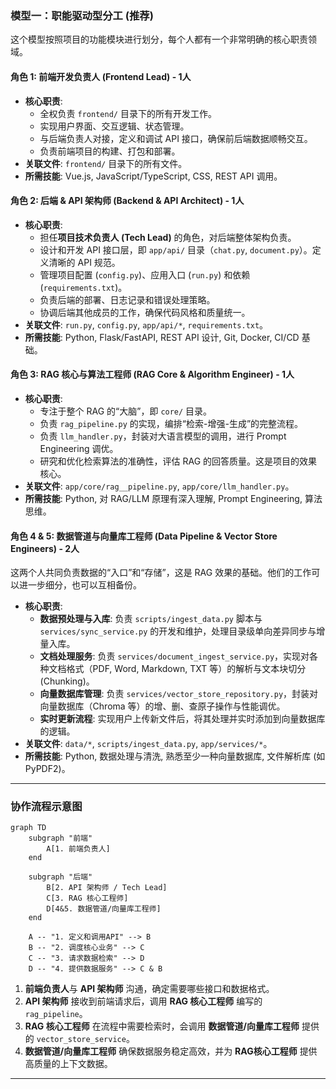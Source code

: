 ### 模型一：职能驱动型分工 (推荐)

这个模型按照项目的功能模块进行划分，每个人都有一个非常明确的核心职责领域。

#### 角色 1: 前端开发负责人 (Frontend Lead) - 1人

* **核心职责**:
  * 全权负责 `frontend/` 目录下的所有开发工作。
  * 实现用户界面、交互逻辑、状态管理。
  * 与后端负责人对接，定义和调试 API 接口，确保前后端数据顺畅交互。
  * 负责前端项目的构建、打包和部署。
* **关联文件**: `frontend/` 目录下的所有文件。
* **所需技能**: Vue.js, JavaScript/TypeScript, CSS, REST API 调用。

#### 角色 2: 后端 & API 架构师 (Backend & API Architect) - 1人

* **核心职责**:
  * 担任**项目技术负责人 (Tech Lead)** 的角色，对后端整体架构负责。
  * 设计和开发 API 接口层，即 `app/api/` 目录（`chat.py`, `document.py`）。定义清晰的 API 规范。
  * 管理项目配置 (`config.py`)、应用入口 (`run.py`) 和依赖 (`requirements.txt`)。
  * 负责后端的部署、日志记录和错误处理策略。
  * 协调后端其他成员的工作，确保代码风格和质量统一。
* **关联文件**: `run.py`, `config.py`, `app/api/*`, `requirements.txt`。
* **所需技能**: Python, Flask/FastAPI, REST API 设计, Git, Docker, CI/CD 基础。

#### 角色 3: RAG 核心与算法工程师 (RAG Core & Algorithm Engineer) - 1人

* **核心职责**:
  * 专注于整个 RAG 的“大脑”，即 `core/` 目录。
  * 负责 `rag_pipeline.py` 的实现，编排“检索-增强-生成”的完整流程。
  * 负责 `llm_handler.py`，封装对大语言模型的调用，进行 Prompt Engineering 调优。
  * 研究和优化检索算法的准确性，评估 RAG 的回答质量。这是项目的效果核心。
* **关联文件**: `app/core/rag__pipeline.py`, `app/core/llm_handler.py`。
* **所需技能**: Python, 对 RAG/LLM 原理有深入理解, Prompt Engineering, 算法思维。

#### 角色 4 & 5: 数据管道与向量库工程师 (Data Pipeline & Vector Store Engineers) - 2人

这两个人共同负责数据的“入口”和“存储”，这是 RAG 效果的基础。他们的工作可以进一步细分，也可以互相备份。

* **核心职责**:
  * **数据预处理与入库**: 负责 `scripts/ingest_data.py` 脚本与 `services/sync_service.py` 的开发和维护，处理目录级单向差异同步与增量入库。
  * **文档处理服务**: 负责 `services/document_ingest_service.py`，实现对各种文档格式（PDF, Word, Markdown, TXT 等）的解析与文本块切分 (Chunking)。
  * **向量数据库管理**: 负责 `services/vector_store_repository.py`，封装对向量数据库（Chroma 等）的增、删、查原子操作与性能调优。
  * **实时更新流程**: 实现用户上传新文件后，将其处理并实时添加到向量数据库的逻辑。
* **关联文件**: `data/*`, `scripts/ingest_data.py`, `app/services/*`。
* **所需技能**: Python, 数据处理与清洗, 熟悉至少一种向量数据库, 文件解析库 (如 PyPDF2)。

---

### 协作流程示意图

```mermaid
graph TD
    subgraph "前端"
        A[1. 前端负责人]
    end

    subgraph "后端"
        B[2. API 架构师 / Tech Lead]
        C[3. RAG 核心工程师]
        D[4&5. 数据管道/向量库工程师]
    end

    A -- "1. 定义和调用API" --> B
    B -- "2. 调度核心业务" --> C
    C -- "3. 请求数据检索" --> D
    D -- "4. 提供数据服务" --> C & B
```

1. **前端负责人**与 **API 架构师** 沟通，确定需要哪些接口和数据格式。
2. **API 架构师** 接收到前端请求后，调用 **RAG 核心工程师** 编写的 `rag_pipeline`。
3. **RAG 核心工程师** 在流程中需要检索时，会调用 **数据管道/向量库工程师** 提供的 `vector_store_service`。
4. **数据管道/向量库工程师** 确保数据服务稳定高效，并为 **RAG核心工程师** 提供高质量的上下文数据。

---
